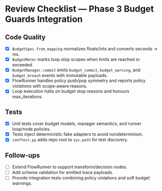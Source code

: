 # Review Checklist — Phase 3 Budget Guards Integration

## Code Quality
- [x] `BudgetSpec.from_mapping` normalizes floats/ints and converts seconds → ms.
- [x] `BudgetMeter` marks loop stop scopes when limits are reached or exceeded.
- [x] `BudgetManager.commit` emits `budget_commit`, `budget_warning`, and `budget_breach` events with immutable payloads.
- [x] FlowRunner handles policy push/pop symmetry and reports policy violations with scope-aware reasons.
- [x] Loop execution halts on budget stop reasons and honours max_iterations.

## Tests
- [x] Unit tests cover budget models, manager semantics, and runner loop/node policies.
- [x] Tests inject deterministic fake adapters to avoid nondeterminism.
- [x] `conftest.py` adds repo root to `sys.path` for test discovery.

## Follow-ups
- [ ] Extend FlowRunner to support transform/decision nodes.
- [ ] Add schema validation for emitted trace payloads.
- [ ] Provide integration tests combining policy violations and soft budget warnings.
